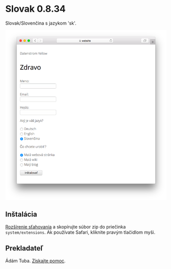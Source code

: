# Slovak 0.8.34

Slovak/Slovenčina s jazykom 'sk'.

<p align="center"><img src="slovak-screenshot.png?raw=true" alt="Screenshot"></p>

## Inštalácia

[Rozšírenie sťahovania](https://github.com/datenstrom/yellow-extensions/raw/main/downloads/slovak.zip) a skopírujte súbor zip do priečinka `system/extensions`. Ak používate Safari, kliknite pravým tlačidlom myši.

## Prekladateľ

Ádám Tuba. [Získajte pomoc](https://datenstrom.se/yellow/help/).
